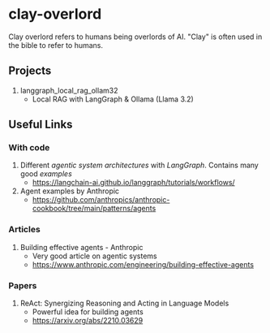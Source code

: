 # clay-overlord

Clay overlord refers to humans being overlords of AI. "Clay" is often used in the bible to refer to humans.

## Projects

1. langgraph_local_rag_ollam32
    - Local RAG with LangGraph & Ollama (Llama 3.2)


## Useful Links

### With code
1. Different *agentic system architectures* with *LangGraph*. Contains many good *examples*
    - https://langchain-ai.github.io/langgraph/tutorials/workflows/
2. Agent examples by Anthropic
    - https://github.com/anthropics/anthropic-cookbook/tree/main/patterns/agents

### Articles
1. Building effective agents - Anthropic
    - Very good article on agentic systems
    - https://www.anthropic.com/engineering/building-effective-agents

### Papers
1. ReAct: Synergizing Reasoning and Acting in Language Models
    - Powerful idea for building agents
    - https://arxiv.org/abs/2210.03629
